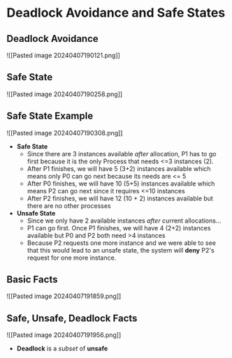 # Deadlock Avoidance and Safe States
## Deadlock Avoidance
![[Pasted image 20240407190121.png]]

## Safe State
![[Pasted image 20240407190258.png]]

## Safe State Example
![[Pasted image 20240407190308.png]]
- **Safe State**
	- Since there are 3 instances available *after* allocation, P1 has to go first because it is the only Process that needs <=3 instances (2).
	- After P1 finishes, we will have 5 (3+2) instances available  which means only P0 can go next because its needs are <= 5
	- After P0 finishes, we will have 10 (5+5) instances available which means P2 can go next since it requires <=10 instances 
	- After P2 finishes, we will have 12 (10 + 2) instances available but there are no other processes
- **Unsafe State**
	- Since we only have 2 available instances *after* current allocations...
	- P1 can go first. Once P1 finishes, we will have 4 (2+2) instances available but P0 and P2 both need >4 instances
	- Because P2 requests one more instance and we were able to see that this would lead to an unsafe state, the system will **deny** P2's request for one more instance.

## Basic Facts
![[Pasted image 20240407191859.png]]

## Safe, Unsafe, Deadlock Facts
![[Pasted image 20240407191956.png]]
- **Deadlock** is a *subset* of **unsafe**

